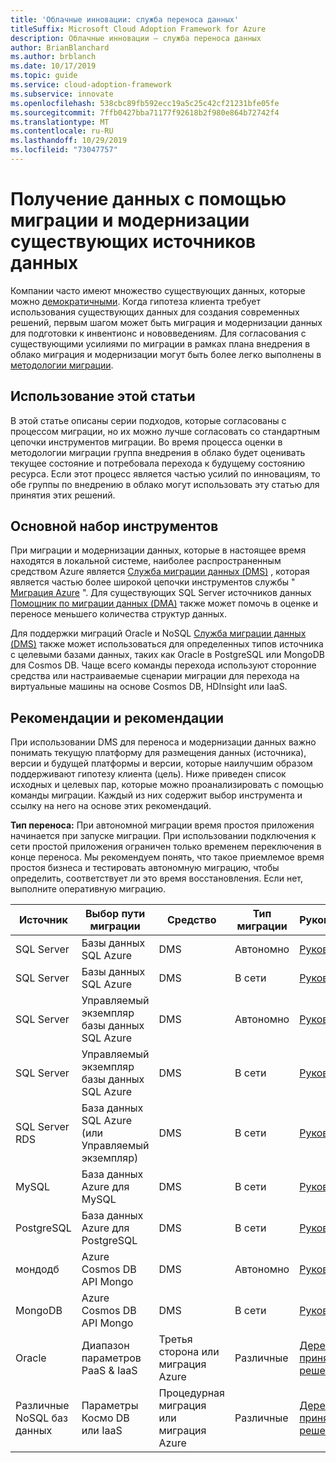 ```yaml
---
title: 'Облачные инновации: служба переноса данных'
titleSuffix: Microsoft Cloud Adoption Framework for Azure
description: Облачные инновации — служба переноса данных
author: BrianBlanchard
ms.author: brblanch
ms.date: 10/17/2019
ms.topic: guide
ms.service: cloud-adoption-framework
ms.subservice: innovate
ms.openlocfilehash: 538cbc89fb592ecc19a5c25c42cf21231bfe05fe
ms.sourcegitcommit: 7ffb0427bba71177f92618b2f980e864b72742f4
ms.translationtype: MT
ms.contentlocale: ru-RU
ms.lasthandoff: 10/29/2019
ms.locfileid: "73047757"
---
```

# <a name="collect-data-through-the-migration-and-modernization-of-existing-data-sources"></a>Получение данных с помощью миграции и модернизации существующих источников данных

Компании часто имеют множество существующих данных, которые можно [демократичными](../considerations/data.md). Когда гипотеза клиента требует использования существующих данных для создания современных решений, первым шагом может быть миграция и модернизации данных для подготовки к инвентионс и нововведениям. Для согласования с существующими усилиями по миграции в рамках плана внедрения в облако миграция и модернизации могут быть более легко выполнены в [методологии миграции](../../migrate/index.md).

## <a name="use-of-this-article"></a>Использование этой статьи

В этой статье описаны серии подходов, которые согласованы с процессом миграции, но их можно лучше согласовать со стандартным цепочки инструментов миграции. Во время процесса оценки в методологии миграции группа внедрения в облако будет оценивать текущее состояние и потребовала перехода к будущему состоянию ресурса. Если этот процесс является частью усилий по инновациям, то обе группы по внедрению в облако могут использовать эту статью для принятия этих решений.

## <a name="primary-toolset"></a>Основной набор инструментов

При миграции и модернизации данных, которые в настоящее время находятся в локальной системе, наиболее распространенным средством Azure является [Служба миграции данных (DMS)](https://docs.microsoft.com/azure/dms) , которая является частью более широкой цепочки инструментов службы " [Миграция Azure](https://docs.microsoft.com/azure/migrate/migrate-services-overview) ". Для существующих SQL Server источников данных [Помощник по миграции данных (DMA)](https://docs.microsoft.com/sql/dma/dma-overview) также может помочь в оценке и переносе меньшего количества структур данных.

Для поддержки миграций Oracle и NoSQL [Служба миграции данных (DMS)](https://docs.microsoft.com/azure/dms) также может использоваться для определенных типов источника с целевыми базами данных, таких как Oracle в PostgreSQL или MongoDB для Cosmos DB. Чаще всего команды перехода используют сторонние средства или настраиваемые сценарии миграции для перехода на виртуальные машины на основе Cosmos DB, HDInsight или IaaS.

## <a name="considerations-and-guidance"></a>Рекомендации и рекомендации

При использовании DMS для переноса и модернизации данных важно понимать текущую платформу для размещения данных (источника), версии и будущей платформы и версии, которые наилучшим образом поддерживают гипотезу клиента (цель). Ниже приведен список исходных и целевых пар, которые можно проанализировать с помощью команды миграции. Каждый из них содержит выбор инструмента и ссылку на него на основе этих рекомендаций.

**Тип переноса:** При автономной миграции время простоя приложения начинается при запуске миграции. При использовании подключения к сети простой приложения ограничен только временем переключения в конце переноса. Мы рекомендуем понять, что такое приемлемое время простоя бизнеса и тестировать автономную миграцию, чтобы определить, соответствует ли это время восстановления. Если нет, выполните оперативную миграцию.

|Источник  |Выбор пути миграции  |Средство  |Тип миграции  |Руководство  |
|---------|---------|---------|---------|---------|
|SQL Server|Базы данных SQL Azure|DMS|Автономно|[Руководство](https://docs.microsoft.com/azure/dms/tutorial-sql-server-to-azure-sql)|
|SQL Server|Базы данных SQL Azure|DMS|В сети|[Руководство](https://docs.microsoft.com/azure/dms/tutorial-sql-server-azure-sql-online)|
|SQL Server|Управляемый экземпляр базы данных SQL Azure|DMS|Автономно|[Руководство](https://docs.microsoft.com/azure/dms/tutorial-sql-server-to-managed-instance)|
|SQL Server|Управляемый экземпляр базы данных SQL Azure|DMS|В сети|[Руководство](https://docs.microsoft.com/azure/dms/tutorial-sql-server-managed-instance-online)|
|SQL Server RDS|База данных SQL Azure (или Управляемый экземпляр)|DMS|В сети|[Руководство](https://docs.microsoft.com/azure/dms/tutorial-rds-sql-server-azure-sql-and-managed-instance-online)|
|MySQL|База данных Azure для MySQL|DMS|В сети|[Руководство](https://docs.microsoft.com/azure/dms/tutorial-mysql-azure-mysql-online)|
|PostgreSQL|База данных Azure для PostgreSQL|DMS|В сети|[Руководство](https://docs.microsoft.com/azure/dms/tutorial-postgresql-azure-postgresql-online)|
|мондодб|Azure Cosmos DB API Mongo|DMS|Автономно|[Руководство](https://docs.microsoft.com/azure/dms/tutorial-mongodb-cosmos-db)|
|MongoDB|Azure Cosmos DB API Mongo|DMS|В сети|[Руководство](https://docs.microsoft.com/azure/dms/tutorial-mongodb-cosmos-db-online)|
|Oracle|Диапазон параметров PaaS & IaaS|Третья сторона или миграция Azure|Различные|[Дерево принятия решений](../../migrate/expanded-scope/data-oracle-migration.md)|
|Различные NoSQL баз данных|Параметры Космо DB или IaaS|Процедурная миграция или миграция Azure|Различные|[Дерево принятия решений](../../migrate/expanded-scope/data-no-sql-migration.md)|
